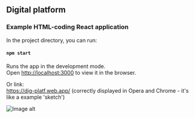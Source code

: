 ## Digital platform
### Example HTML-coding React application

In the project directory, you can run:

#### `npm start`

Runs the app in the development mode.<br />
Open [http://localhost:3000](http://localhost:3000) to view it in the browser.
   

Or link:   
https://dig-platf.web.app/     (correctly displayed in Opera and Chrome - it's like a example 'sketch')

![Image alt](https://github.com/PowPodg/Digital-Platform/tree/master/img/view.png)